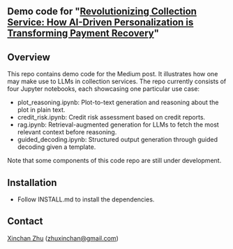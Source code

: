 ## Demo code for "[Revolutionizing Collection Service: How AI-Driven Personalization is Transforming Payment Recovery](https://medium.com/@shirleyzhu233/revolutionizing-debt-collection-how-ai-driven-personalization-is-transforming-payment-recovery-0bd12c7bbeda)"

## Overview

This repo contains demo code for the Medium post. It illustrates how one may make use to LLMs in collection services. The repo currently consists of four Jupyter notebooks, each showcasing one particular use case:

* plot_reasoning.ipynb: Plot-to-text generation and reasoning about the plot in plain text.
* credit_risk.ipynb: Credit risk assessment based on credit reports.
* rag.ipynb: Retrieval-augmented generation for LLMs to fetch the most relevant context before reasoning.
* guided_decoding.ipynb: Structured output generation through guided decoding given a template.

Note that some components of this code repo are still under development. 


## Installation
* Follow INSTALL.md to install the dependencies.

## Contact
[Xinchan Zhu](https://www.linkedin.com/in/xinchan-zhu-66673b106) (zhuxinchan@gmail.com)